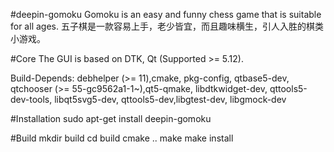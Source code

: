 #deepin-gomoku
Gomoku is an easy and funny chess game that is suitable for all ages.
五子棋是一款容易上手，老少皆宜，而且趣味横生，引人入胜的棋类小游戏。

#Core
The GUI is based on DTK, Qt (Supported >= 5.12).

Build-Depends: debhelper (>= 11),cmake, pkg-config, qtbase5-dev, qtchooser (>= 55-gc9562a1-1~),qt5-qmake, libdtkwidget-dev, qttools5-dev-tools, libqt5svg5-dev, qttools5-dev,libgtest-dev, libgmock-dev

#Installation
sudo apt-get install deepin-gomoku

#Build
mkdir build
cd build
cmake ..
make
make install

